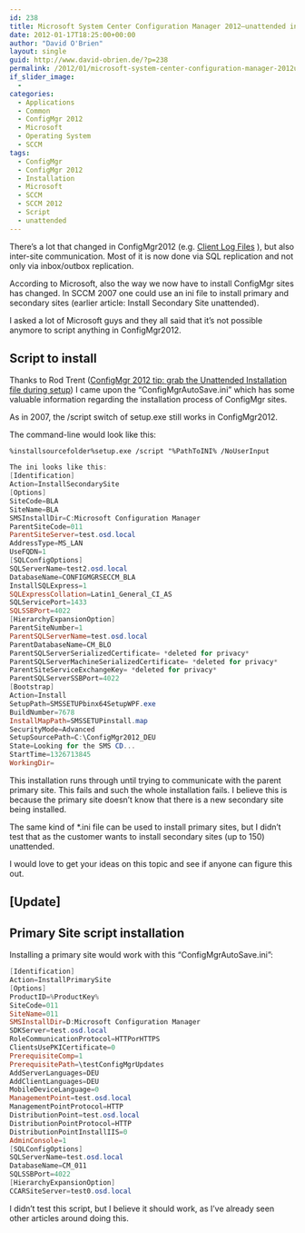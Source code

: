 ```yaml
---
id: 238
title: Microsoft System Center Configuration Manager 2012–unattended installation of Sites
date: 2012-01-17T18:25:00+00:00
author: "David O'Brien"
layout: single
guid: http://www.david-obrien.de/?p=238
permalink: /2012/01/microsoft-system-center-configuration-manager-2012unattended-installation-of-sites/
if_slider_image:
  -
categories:
  - Applications
  - Common
  - ConfigMgr 2012
  - Microsoft
  - Operating System
  - SCCM
tags:
  - ConfigMgr
  - ConfigMgr 2012
  - Installation
  - Microsoft
  - SCCM
  - SCCM 2012
  - Script
  - unattended
---
```

There’s a lot that changed in ConfigMgr2012 (e.g. [Client Log Files](/2011/12/microsoft-configmgr-2012-client-log-files/) ), but also inter-site communication. Most of it is now done via SQL replication and not only via inbox/outbox replication.

According to Microsoft, also the way we now have to install ConfigMgr sites has changed. In SCCM 2007 one could use an ini file to install primary and secondary sites (earlier article: Install Secondary Site unattended).

I asked a lot of Microsoft guys and they all said that it’s not possible anymore to script anything in ConfigMgr2012.

## Script to install

Thanks to Rod Trent ([ConfigMgr 2012 tip: grab the Unattended Installation file during setup](http://myitforum.com/myitforumwp/2012/01/13/configmgr-2012-tip-grab-the-unattended-installation-file-during-setup)) I came upon the “ConfigMgrAutoSave.ini” which has some valuable information regarding the installation process of ConfigMgr sites.

As in 2007, the /script switch of setup.exe still works in ConfigMgr2012.

The command-line would look like this:

`%installsourcefolder%setup.exe /script "%PathToINI% /NoUserInput`

```PowerShell
The ini looks like this:
[Identification]
Action=InstallSecondarySite
[Options]
SiteCode=BLA
SiteName=BLA
SMSInstallDir=C:Microsoft Configuration Manager
ParentSiteCode=011
ParentSiteServer=test.osd.local
AddressType=MS_LAN
UseFQDN=1
[SQLConfigOptions]
SQLServerName=test2.osd.local
DatabaseName=CONFIGMGRSECCM_BLA
InstallSQLExpress=1
SQLExpressCollation=Latin1_General_CI_AS
SQLServicePort=1433
SQLSSBPort=4022
[HierarchyExpansionOption]
ParentSiteNumber=1
ParentSQLServerName=test.osd.local
ParentDatabaseName=CM_BLO
ParentSQLServerSerializedCertificate= *deleted for privacy*
ParentSQLServerMachineSerializedCertificate= *deleted for privacy*
ParentSiteServiceExchangeKey= *deleted for privacy*
ParentSQLServerSSBPort=4022
[Bootstrap]
Action=Install
SetupPath=SMSSETUPbinx64SetupWPF.exe
BuildNumber=7678
InstallMapPath=SMSSETUPinstall.map
SecurityMode=Advanced
SetupSourcePath=C:\ConfigMgr2012_DEU
State=Looking for the SMS CD...
StartTime=1326713845
WorkingDir=
```

This installation runs through until trying to communicate with the parent primary site. This fails and such the whole installation fails.
I believe this is because the primary site doesn’t know that there is a new secondary site being installed.

The same kind of *.ini file can be used to install primary sites, but I didn’t test that as the customer wants to install secondary sites (up to 150) unattended.

I would love to get your ideas on this topic and see if anyone can figure this out.

## [Update]

## Primary Site script installation

Installing a primary site would work with this “ConfigMgrAutoSave.ini”:

```PowerShell
[Identification]
Action=InstallPrimarySite
[Options]
ProductID=%ProductKey%
SiteCode=011
SiteName=011
SMSInstallDir=D:Microsoft Configuration Manager
SDKServer=test.osd.local
RoleCommunicationProtocol=HTTPorHTTPS
ClientsUsePKICertificate=0
PrerequisiteComp=1
PrerequisitePath=\testConfigMgrUpdates
AddServerLanguages=DEU
AddClientLanguages=DEU
MobileDeviceLanguage=0
ManagementPoint=test.osd.local
ManagementPointProtocol=HTTP
DistributionPoint=test.osd.local
DistributionPointProtocol=HTTP
DistributionPointInstallIIS=0
AdminConsole=1
[SQLConfigOptions]
SQLServerName=test.osd.local
DatabaseName=CM_011
SQLSSBPort=4022
[HierarchyExpansionOption]
CCARSiteServer=test0.osd.local
```

I didn’t test this script, but I believe it should work, as I’ve already seen other articles around doing this.
